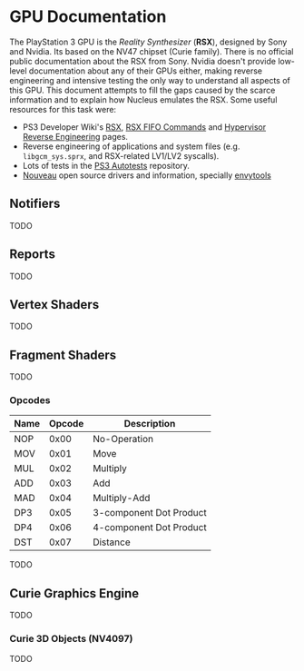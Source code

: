 # GPU Documentation

The PlayStation 3 GPU is the *Reality Synthesizer* (**RSX**), designed by Sony and Nvidia. Its based on the NV47 chipset (Curie family). There is no official public documentation about the RSX from Sony. Nvidia doesn't provide low-level documentation about any of their GPUs either, making reverse engineering and intensive testing the only way to understand all aspects of this GPU. This document attempts to fill the gaps caused by the scarce information and to explain how Nucleus emulates the RSX. Some useful resources for this task were:

* PS3 Developer Wiki's [RSX](http://www.psdevwiki.com/ps3/RSX), [RSX FIFO Commands](http://www.psdevwiki.com/ps3/RSXFIFOCommands) and [Hypervisor Reverse Engineering](http://www.ps3devwiki.com/ps3/Hypervisor_Reverse_Engineering) pages.
* Reverse engineering of applications and system files (e.g. `libgcm_sys.sprx`, and RSX-related LV1/LV2 syscalls).
* Lots of tests in the [PS3 Autotests](https://github.com/AlexAltea/ps3autotests/tree/master/tests/gpu) repository.
* [Nouveau](http://nouveau.freedesktop.org/wiki/) open source drivers and information, specially [envytools](https://github.com/envytools/envytools/)

## Notifiers

TODO

## Reports

TODO

## Vertex Shaders

TODO

## Fragment Shaders

TODO

### Opcodes
| Name | Opcode | Description |
|------|--------|-------------|
| NOP | 0x00 | No-Operation |
| MOV | 0x01 | Move |
| MUL | 0x02 | Multiply |
| ADD | 0x03 | Add |
| MAD | 0x04 | Multiply-Add |
| DP3 | 0x05 | 3-component Dot Product |
| DP4 | 0x06 | 4-component Dot Product |
| DST | 0x07 | Distance |

TODO

## Curie Graphics Engine

TODO

### Curie 3D Objects (NV4097)

TODO